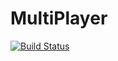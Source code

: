 # MultiPlayer

[![Build Status](https://travis-ci.com/andszk/MultiPlayer.svg?branch=master)](https://travis-ci.com/andszk/MultiPlayer)
